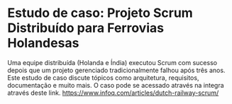 # Estudo de caso: Projeto Scrum Distribuído para Ferrovias Holandesas
Uma equipe distribuída (Holanda e Índia) executou Scrum com sucesso depois que um projeto gerenciado tradicionalmente falhou após três anos. Este estudo de caso discute tópicos como arquitetura, requisitos, documentação e muito mais.
O caso pode se acessado através na integra através deste link. 
<https://www.infoq.com/articles/dutch-railway-scrum/>

## 